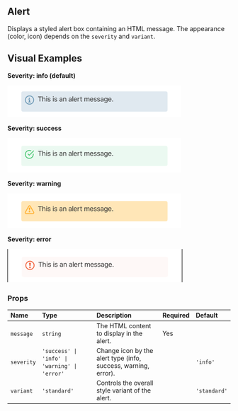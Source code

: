 ## Alert

Displays a styled alert box containing an HTML message. The appearance (color, icon) depends on the `severity` and `variant`.

## Visual Examples

**Severity: info (default)**

![Severity Info](../assets/Alert/severity-info.png)

**Severity: success**

![Severity Success](../assets/Alert/severity-success.png)

**Severity: warning**

![Severity Warning](../assets/Alert/severity-warning.png)

**Severity: error**

![Severity Error](../assets/Alert/severity-error.png)

### Props

| Name | Type | Description | Required | Default |
| :--- | :--- | :---------- | :-------- | :------- |
| `message` | `string` | The HTML content to display in the alert. | Yes | |
| `severity` | `'success' \| 'info' \| 'warning' \| 'error'` | Change icon by the alert type (info, success, warning, error). | | `'info'` |
| `variant` | `'standard'` | Controls the overall style variant of the alert. | | `'standard'` |

